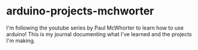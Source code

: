 # arduino-projects-mchworter
I'm following the youtube series by Paul McWhorter to learn how to use arduino! This is my journal documenting what I've learned and the projects I'm making.
